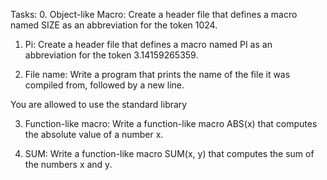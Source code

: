 Tasks:
0. Object-like Macro:
Create a header file that defines a macro named SIZE as an abbreviation for the token 1024.

1. Pi:
Create a header file that defines a macro named PI as an abbreviation for the token 3.14159265359.

2. File name:
Write a program that prints the name of the file it was compiled from, followed by a new line.

You are allowed to use the standard library

3. Function-like macro:
Write a function-like macro ABS(x) that computes the absolute value of a number x.

4. SUM:
Write a function-like macro SUM(x, y) that computes the sum of the numbers x and y.
